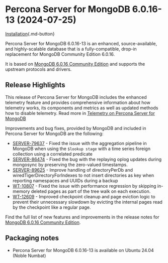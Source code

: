 # Percona Server for MongoDB 6.0.16-13 (2024-07-25)

[Installation](../install/index.md){.md-button}


Percona Server for MongoDB 6.0.16-13 is an enhanced, source-available, and highly-scalable database that is a
fully-compatible, drop-in replacement for MongoDB Community Edition 6.0.16. 

It is based on [MongoDB 6.0.16 Community Edition](https://www.mongodb.com/docs/manual/release-notes/6.0/#6.0.16---jun-28--2024) and supports the upstream protocols and drivers.

## Release Highlights

This release of Percona Server for MongoDB includes the enhanced telemetry feature and provides comprehensive information about how telemetry works, its components and metrics as well as updated methods how to disable telemetry. Read more in [Telemetry on Percona Server for MongoDB](../telemetry.md)

Improvements and bug fixes, provided by MongoDB and included in Percona Server for MongoDB are the following:

* [SERVER-79637](https://jira.mongodb.org/browse/SERVER-79637) - Fixed the issue with the aggregation pipeline in MongoDB when using the `$lookup stage` with a time series foreign collection using a correlated predicate
* [SERVER-86474](https://jira.mongodb.org/browse/SERVER-86474) - Fixed the bug with the replaying oplog updates during mongosync by preserving the zero-valued timestamps.
* [SERVER-89625](https://jira.mongodb.org/browse/SERVER-89625) - Improve handling of directoryPerDb and wiredTigerDirectoryForIndexes to not insert directories as key when reporting namespaces and UUIDs during a backup   
* [WT-10807](https://jira.mongodb.org/browse/WT-10807) - Fixed the issue with performance regression by skipping in-memory deleted pages as part of the tree walk on each execution.
* [WT-12609](https://jira.mongodb.org/browse/WT-12609) - Improved checkpoint cleanup and page eviction logic to prevent their unnecessary slowdown by evicting the internal pages read by the checkpoint like a regular page. 

Find the full list of new features and improvements in the release notes for [MongoDB 6.0.16 Community Edition](https://www.mongodb.com/docs/manual/release-notes/6.0/#6.0.16---jun-28--2024).

## Packaging notes

* Percona Server for MongoDB 6.0.16-13 is available on Ubuntu 24.04 (Noble Numbat)

